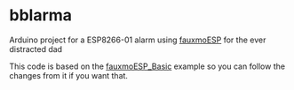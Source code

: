 # bblarma

Arduino project for a ESP8266-01 alarm using [fauxmoESP](https://bitbucket.org/xoseperez/fauxmoesp/src/master/) for the ever distracted dad

This code is based on the [fauxmoESP_Basic](https://github.com/simap/fauxmoesp/tree/master/examples/fauxmoESP_Basic) example so you can follow
the changes from it if you want that.
